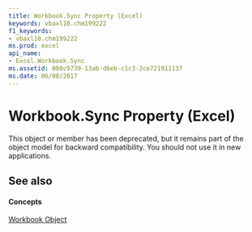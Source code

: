 ```yaml
---
title: Workbook.Sync Property (Excel)
keywords: vbaxl10.chm199222
f1_keywords:
- vbaxl10.chm199222
ms.prod: excel
api_name:
- Excel.Workbook.Sync
ms.assetid: 000c9739-13ab-d6eb-c1c3-2ce721911137
ms.date: 06/08/2017
---
```



# Workbook.Sync Property (Excel)

This object or member has been deprecated, but it remains part of the object model for backward compatibility. You should not use it in new applications.


## See also


#### Concepts


[Workbook Object](Excel.Workbook.md)

